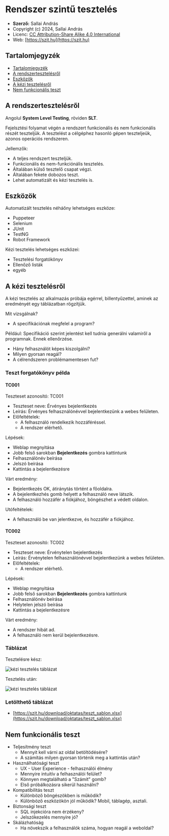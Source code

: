 # Rendszer szintű tesztelés

* **Szerző:** Sallai András
* Copyright (c) 2024, Sallai András
* Licenc: [CC Attribution-Share Alike 4.0 International](https://creativecommons.org/licenses/by-sa/4.0/)
* Web: [https://szit.hu](https://szit.hu)

## Tartalomjegyzék

* [Tartalomjegyzék](#tartalomjegyzék)
* [A rendszertesztelésről](#a-rendszertesztelésről)
* [Eszközök](#eszközök)
* [A kézi tesztelésről](#a-kézi-tesztelésről)
* [Nem funkcionális teszt](#nem-funkcionális-teszt)

## A rendszertesztelésről

Angolul **System Level Testing**, röviden **SLT**.

Fejelsztési folyamat végén a rendszert funkcionális és nem funkcionális részét teszteljük. A tesztelést a célgéphez hasonló gépen teszteljeük, azonos operációs rendszeren.

Jellemzők:

* A teljes rendszert teszteljük.
* Funkcionális és nem-funkciónális tesztelés.
* Általában külső tesztelő csapat végzi.
* Általában fekete dobozos teszt.
* Lehet automatizált és kézi tesztelés is.

## Eszközök

Automatizált tesztelés néháőny lehetséges eszköze:

* Puppeteer
* Selenium
* JUnit
* TestNG
* Robot Framework

Kézi tesztelés lehetséges eszközei:

* Tesztelési forgatókönyv
* Ellenőző listák
* egyéb

## A kézi tesztelésről

A kézi tesztelés az alkalmazás próbája egérrel, billentyűzettel, aminek az eredményét egy táblázatban rögzítjük.

Mit vizsgálnak?

* A specifikációnak megfelel a program?

Például: Specifikáció szerint jelentést kell tudnia generálni valamiről a programnak. Ennek ellenőrzése.

* Hány felhasználót képes kiszolgálni?
* Milyen gyorsan reagál?
* A célrendszeren problémamentesen fut?

### Teszt forgatókönyv példa

#### TC001

Teszteset azonosító: TC001

* Teszteset neve: Érvényes bejelentkezés
* Leírás: Érvényes felhasználónévvel bejelentkezünk a webes felületen.
* Előfeltételek:
  * A felhasználó rendelkezik hozzáféréssel.
  * A rendszer elérhető.

Lépések:

* Weblap megnyitása
* Jobb felső sarokban **Bejelentkezés** gombra kattintunk
* Felhasználónév beírása
* Jelszó beírása
* Kattintás a bejelentkezésre

Várt eredmény:

* Bejelentkezés OK, átiránytás történt a főoldalra.
* A bejelentkezhés gomb helyett a felhasználó neve látszik.
* A felhasználó hozzáfér a fiókjához, böngészhet a védett oldalon.

Utófeltételek:

* A felhasználó be van jelentkezve, és hozzáfér a fiókjához.

#### TC002

Teszteset azonosító: TC002

* Teszteset neve: Érvénytelen bejelentkezés
* Leírás: Érvénytelen felhasználónévvel bejelentkezünk a webes felületen.
* Előfeltételek:
  * A rendszer elérhető.

Lépések:

* Weblap megnyitása
* Jobb felső sarokban **Bejelentkezés** gombra kattintunk
* Felhasználónév beírása
* Helytelen jelszó beírása
* Kattintás a bejelentkezésre

Várt eredmény:

* A rendszer hibát ad.
* A felhasználó nem kerül bejelentkezésre.

### Táblázat

Tesztelésre kész:

![kézi tesztelés táblázat](images/keziteszt_tablazat_01.png)

Tesztelés után:

![kézi tesztelés táblázat](images/keziteszt_tablazat_02.png)

### Letölthető táblázat

* [https://szit.hu/download/oktatas/teszt_sablon.xlsx](https://szit.hu/download/oktatas/teszt_sablon.xlsx)

## Nem funkcionális teszt

* Teljesítmény teszt
  * Mennyit kell várni az oldal betöltödésére?
  * A számítás milyen gyorsan történik meg a kattintás után?
* Használhatósági teszt
  * UX - User Experience - felhasználói élmény
  * Mennyire intuitív a felhasználói felület?
  * Könnyen megtalálható a "Számít" gomb?
  * Első próbálkozásra sikerül használni?
* Kompatibilitás teszt
  * Különböző böngészökben is működik?
  * Különböző eszközökön jól működik? Mobil, táblagép, asztali.
* Biztonsági teszt
  * SQL injekcióra nem érzékeny?
  * Jelszókezelés mennyire jó?
* Skálázhatóság
  * Ha növekszik a felhasználók száma, hogyan reagál a weboldal?

